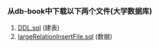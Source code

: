 ### 从db-book中下载以下两个文件(大学数据库)

1. [DDL.sql](http://codex.cs.yale.edu/avi/db-book/db6/lab-dir/sample_tables-dir/DDL.sql) (建表)
2. [largeRelationInsertFile.sql](http://codex.cs.yale.edu/avi/db-book/db6/lab-dir/sample_tables-dir/largeRelations/largeRelationsInsertFile.sql) (数据)